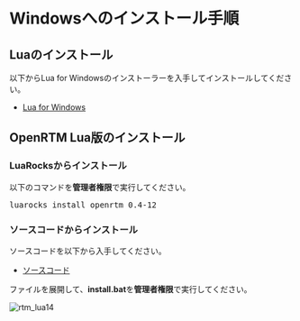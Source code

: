 # Windowsへのインストール手順
## Luaのインストール
以下からLua for Windowsのインストーラーを入手してインストールしてください。

* [Lua for Windows](https://github.com/rjpcomputing/luaforwindows/releases)


## OpenRTM Lua版のインストール

### LuaRocksからインストール

以下のコマンドを**管理者権限**で実行してください。

<pre>
luarocks install openrtm 0.4-12
</pre>


### ソースコードからインストール

ソースコードを以下から入手してください。

* [ソースコード](https://github.com/Nobu19800/RTM-Lua/archive/master.zip)

ファイルを展開して、**install.bat**を**管理者権限**で実行してください。

![rtm_lua14](https://user-images.githubusercontent.com/6216077/37755636-a47fe37e-2de9-11e8-8bb4-51ab5dcde1bc.png)


